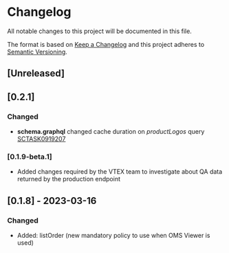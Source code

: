 # Changelog

All notable changes to this project will be documented in this file.

The format is based on [Keep a Changelog](http://keepachangelog.com/en/1.0.0/)
and this project adheres to [Semantic Versioning](http://semver.org/spec/v2.0.0.html).


## [Unreleased]
## [0.2.1]

### Changed

- **schema.graphql** changed cache duration on _productLogos_ query [SCTASK0919207](https://whirlpool.service-now.com/nav_to.do?uri=sc_task.do%3Fsys_id=76c114879793ed1026c6362e6253afa7%26sysparm_stack=sc_task_list.do%3Fsysparm_query=active=true)

### [0.1.9-beta.1]
- Added changes required by the VTEX team to investigate about QA data returned by the production endpoint

## [0.1.8] - 2023-03-16 
### Changed 
- Added: listOrder (new mandatory policy to use when OMS Viewer is used)